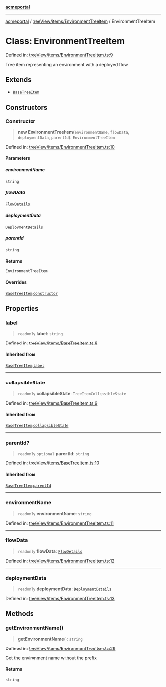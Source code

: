 [**acmeportal**](../../../../README.md)

***

[acmeportal](../../../../README.md) / [treeView/items/EnvironmentTreeItem](../README.md) / EnvironmentTreeItem

# Class: EnvironmentTreeItem

Defined in: [treeView/items/EnvironmentTreeItem.ts:9](https://github.com/blackwhitehere/acme-portal/blob/main/src/treeView/items/EnvironmentTreeItem.ts#L9)

Tree item representing an environment with a deployed flow

## Extends

- [`BaseTreeItem`](../../BaseTreeItem/classes/BaseTreeItem.md)

## Constructors

### Constructor

> **new EnvironmentTreeItem**(`environmentName`, `flowData`, `deploymentData`, `parentId`): `EnvironmentTreeItem`

Defined in: [treeView/items/EnvironmentTreeItem.ts:10](https://github.com/blackwhitehere/acme-portal/blob/main/src/treeView/items/EnvironmentTreeItem.ts#L10)

#### Parameters

##### environmentName

`string`

##### flowData

[`FlowDetails`](../../../../actions/findFlows/interfaces/FlowDetails.md)

##### deploymentData

[`DeploymentDetails`](../../../../actions/findDeployments/interfaces/DeploymentDetails.md)

##### parentId

`string`

#### Returns

`EnvironmentTreeItem`

#### Overrides

[`BaseTreeItem`](../../BaseTreeItem/classes/BaseTreeItem.md).[`constructor`](../../BaseTreeItem/classes/BaseTreeItem.md#constructor)

## Properties

### label

> `readonly` **label**: `string`

Defined in: [treeView/items/BaseTreeItem.ts:8](https://github.com/blackwhitehere/acme-portal/blob/main/src/treeView/items/BaseTreeItem.ts#L8)

#### Inherited from

[`BaseTreeItem`](../../BaseTreeItem/classes/BaseTreeItem.md).[`label`](../../BaseTreeItem/classes/BaseTreeItem.md#label)

***

### collapsibleState

> `readonly` **collapsibleState**: `TreeItemCollapsibleState`

Defined in: [treeView/items/BaseTreeItem.ts:9](https://github.com/blackwhitehere/acme-portal/blob/main/src/treeView/items/BaseTreeItem.ts#L9)

#### Inherited from

[`BaseTreeItem`](../../BaseTreeItem/classes/BaseTreeItem.md).[`collapsibleState`](../../BaseTreeItem/classes/BaseTreeItem.md#collapsiblestate)

***

### parentId?

> `readonly` `optional` **parentId**: `string`

Defined in: [treeView/items/BaseTreeItem.ts:10](https://github.com/blackwhitehere/acme-portal/blob/main/src/treeView/items/BaseTreeItem.ts#L10)

#### Inherited from

[`BaseTreeItem`](../../BaseTreeItem/classes/BaseTreeItem.md).[`parentId`](../../BaseTreeItem/classes/BaseTreeItem.md#parentid)

***

### environmentName

> `readonly` **environmentName**: `string`

Defined in: [treeView/items/EnvironmentTreeItem.ts:11](https://github.com/blackwhitehere/acme-portal/blob/main/src/treeView/items/EnvironmentTreeItem.ts#L11)

***

### flowData

> `readonly` **flowData**: [`FlowDetails`](../../../../actions/findFlows/interfaces/FlowDetails.md)

Defined in: [treeView/items/EnvironmentTreeItem.ts:12](https://github.com/blackwhitehere/acme-portal/blob/main/src/treeView/items/EnvironmentTreeItem.ts#L12)

***

### deploymentData

> `readonly` **deploymentData**: [`DeploymentDetails`](../../../../actions/findDeployments/interfaces/DeploymentDetails.md)

Defined in: [treeView/items/EnvironmentTreeItem.ts:13](https://github.com/blackwhitehere/acme-portal/blob/main/src/treeView/items/EnvironmentTreeItem.ts#L13)

## Methods

### getEnvironmentName()

> **getEnvironmentName**(): `string`

Defined in: [treeView/items/EnvironmentTreeItem.ts:29](https://github.com/blackwhitehere/acme-portal/blob/main/src/treeView/items/EnvironmentTreeItem.ts#L29)

Get the environment name without the prefix

#### Returns

`string`
